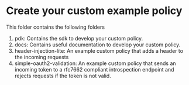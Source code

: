 # Create your custom example policy

This folder contains the following folders
1. pdk: Contains the sdk to develop your custom policy.
2. docs: Contains useful documentation to develop your custom policy.
3. header-injection-lite: An example custom policy that adds a header to the incoming requests
4. simple-oauth2-validation: An example custom policy that sends an incoming token to a rfc7662 compliant introspection endpoint and rejects requests if the token is not valid.
